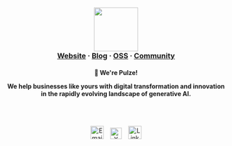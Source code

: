 <html>
  <h3 align="center">
  <img src="https://assets-global.website-files.com/661d89a4ff7661338a7955ac/66206780d19641ced69be6d8_pulze-logo.svg" width="100">
  <br>
  <a href="https://pulze.ai">Website</a>
  <span> · </span>
  <a href="https://blog.pulze.ai/">Blog</a>
  <span> · </span>
  <a href="https://github.com/pulzeai-oss">OSS</a>
  <span> · </span>
  <a href="https://join.slack.com/t/pulzeaicommunity/shared_invite/zt-24pma9yfq-XunNWUWEvoKVrm4r9YJheA">Community</a>
  </h3>
  <h4 align="center">
    <p>👋 We're Pulze!</p>
    <p>We help businesses like yours with digital transformation and innovation in the rapidly evolving landscape of generative AI.</p>
  </h4>
  <br>
  <h2></h2>
  <div align="center">
  <a href="mailto:support@pulze.ai"><img src="https://cdn3.iconfinder.com/data/icons/social-media-networks-logos-and-badges-1/64/Social__Mail--circle-1024.png" alt="Email" style="width:30px;height:30px"/></a>
  <span>&ensp;</span>
  <a href="https://twitter.com/PulzeAi"><img src="https://cdn4.iconfinder.com/data/icons/social-media-black-white-2/1227/X-1024.png" alt="X" style="width:26px;height:26px"/></a>
  <span>&ensp;</span>
  <a href="https://www.linkedin.com/company/pulze-ai/"><img src="https://cdn4.iconfinder.com/data/icons/social-icons-16/512/LinkedIn_alt-1024.png" alt="LinkedIn" style="width:30px;height:30px"/></a>
  </div>
</html>
